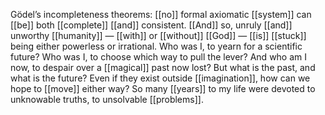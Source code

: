Gödel’s incompleteness theorems: [[no]] formal axiomatic [[system]] can [[be]] both [[complete]] [[and]] consistent. [[And]] so, unruly [[and]] unworthy [[humanity]] — [[with]] or [[without]] [[God]] — [[is]] [[stuck]] being either powerless or irrational. Who was I, to yearn for a scientific future? Who was I, to choose which way to pull the lever? And who am I now, to despair over a [[magical]] past now lost? But what is the past, and what is the future? Even if they exist outside [[imagination]], how can we hope to [[move]] either way? So many [[years]] to my life were devoted to unknowable truths, to unsolvable [[problems]].